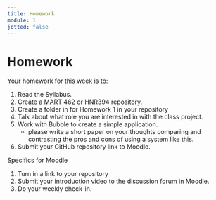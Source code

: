 ```yaml
---
title: Homework
module: 1
jotted: false
---
```


# Homework

Your homework for this week is to:

<!-- make the kahoot a challenge -->

1. Read the Syllabus.
2. Create a MART 462 or HNR394 repository.
3. Create a folder in for Homework 1 in your repository
4. Talk about what role you are interested in with the class project.
5. Work with Bubble to create a simple application.
    - please write a short paper on your thoughts comparing and contrasting the pros and cons of using a system like this.
6. Submit your GitHub repository link to Moodle.

Specifics for Moodle

1. Turn in a link to your repository
2. Submit your introduction video to the discussion forum in Moodle.
3. Do your weekly check-in.